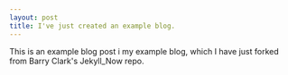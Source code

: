 ```yaml
---
layout: post
title: I've just created an example blog.
---
```


This is an example blog post i my example blog, which I have just forked from Barry Clark's Jekyll_Now repo.
